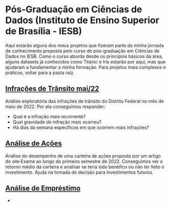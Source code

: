 # Pós-Graduação em Ciências de Dados (Instituto de Ensino Superior de Brasília - IESB)

Aqui estarão alguns dos meus projetos que fizeram parte da minha jornada de conhecimento proposta pelo curso de pós-graduação em Ciências de Dados no IESB. Como o curso aborda desde os princípios básicos da área, alguns datasets já conhecidos como Titanic e Iris estarão por aqui, mas que ajudaram a fundamentar a minha formação. Para projetos mais complexos e práticos, voltar para a pasta raiz.

## [Infrações de Trânsito mai/22](/iesb/Infrações-Trânsito.ipynb)

Análise exploratória das infrações de trânsito do Distrito Federal no mês de maio de 2022. Por ela conseguimos responder:

- Qual é a infração mais recorrente?
- Qual gravidade de infração mais ocorreu?
- Há dias da semana específicos em que ocorrem mais infrações?

## [Análise de Ações](/iesb/AnaliseAcoes.ipynb)

Análise do desempenho de uma carteira de ações proposta por um artigo do site Exame ao longo do primeiro semestre de 2022. Conseguimos ver o retorno médio da carteira e analisar se teria sido benéfico ou não ter feito o investimento. Ajuda na tomada de decisão para investimentos futuros.

## [Análise de Empréstimo](/iesb/Análise%20Empréstimo.ipynb)

- 
